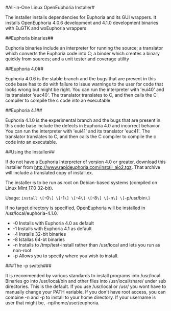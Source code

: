 #All-in-One Linux OpenEuphoria Installer#

The installer installs dependencies for Euphoria and its GUI wrappers.  It installs OpenEuphoria 4.0.6 development and 4.1.0 development binaries with EuGTK and wxEuphoria wrappers

##Euphoria binaries##

Euphoria binaries include an interpreter for running the source; a translator which converts the Euphoria code into C;
a binder which creates a binary quickly from sources; and a unit tester and coverage utility 

##Euphoria 4.0##

Euphoria 4.0.6 is the stable branch and the bugs that are present in this code base has to do with failure to issue warnings to the user for code that looks wrong but might be right.  You can run the interpreter with 'eui40' and its translator 'euc40'.  The translator translates to C, and then calls the C compiler to compile the c code into an executable.

##Euphoria 4.1##

Euphoria 4.1.0 is the experimental branch and the bugs that are present in this code base include the defects in Euphoria 4.0 and incorrect behavior.  You can run the interpreter with 'eui41' and its translator 'euc41'.  The translator translates to C, and then calls the C compiler to compile the c code into an executable. 

##Using the Installer##

If do not have a Euphoria Interpreter of version 4.0 or greater, download this installer from
http://www.rapideuphoria.com/install_aio2.tgz.  That archive will include a translated 
copy of install.ex.

The installer is to be run as root on Debian-based systems (compiled on Linux Mint 17.0 32-bit).

Usage: `install \[`-0`\] \[`-1`\] \[`-4`\] \[`-8`\] \[`-n`\] \[`-p/usr/bin`\]`

If no target directory is specified, OpenEuphoria will be installed in /usr/local/euphoria-4.1.0.

- \-0 Installs with Euphoria 4.0 as default
- \-1 Installs with Euphoria 4.1 as default
- \-4 Installs 32-bit binaries
- \-8 Istallas 64-bt binaries
- \-n Installs to /tmp/test-install rather than /usr/local and lets you run as non-root
- \-p Allows you to specify where you wish to install.

###The \-p switch###

It is recommended by various standards to install programs into /usr/local.  Binaries go into /usr/local/bin and other files into /usr/local/share/ under sub directories.  This is the default.  If you use /usr/local or /usr/ you wont have to manually change your PATH variable.  If you don't have root access, you can combine \-n and \-p to install to your home directory.  If your username is user that might be, \-np/home/user/euphoria.

